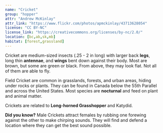 ```yaml
---
name: "Cricket"
group: "hopper"
attr: "Andrew McKinlay"
attr_link: "https://www.flickr.com/photos/apmckinlay/43713628054"
license: "CC BY-NC"
license_link: "https://creativecommons.org/licenses/by-nc/2.0/"
location: [bc,ab,sk,mb]
habitat: [forest,grassland]
---
```

Cricket are medium-sized insects (.25 - 2 in long) with larger back **legs**, long thin **antennae**, and **wings** bent down against their body. Most are brown, but some are green or black. From above, they may look flat. Not all of them are able to fly.

Field Cricket are common in grasslands, forests, and urban areas, hiding under rocks or plants. They can be found in Canada below the 55th Parallel and across the United States. Most species are **nocturnal** and feed on plant and animal matter.

Crickets are related to **Long-horned Grasshopper** and Katydid.

**Did you know?** Male Crickets attract females by rubbing one forewing against the other to make chirping sounds. They will find and defend a location where they can get the best sound possible.
